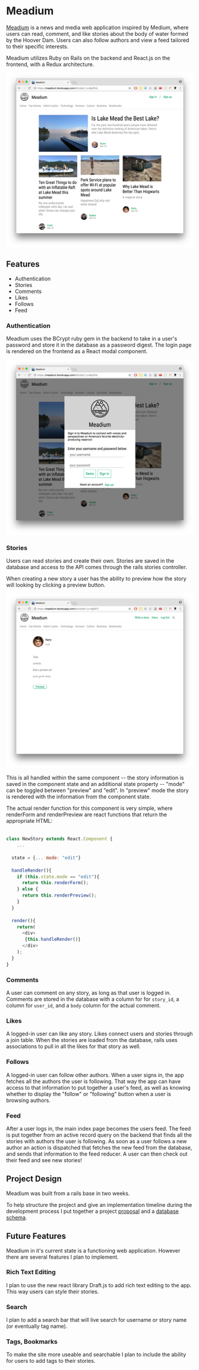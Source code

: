 # Meadium

[Meadium] is a news and media web application inspired by Medium, where users can read, comment, and like stories about the body of water formed by the Hoover Dam. Users can also follow authors and view a feed tailored to their specific interests.

Meadium utilizes Ruby on Rails on the backend and React.js on the frontend, with a Redux architecture.

![Main Page](docs/mainpage.png)

[Meadium]: https://meadium.herokuapp.com/#/index?_k=uo1mys

## Features

  * Authentication
  * Stories
  * Comments
  * Likes
  * Follows
  * Feed

### Authentication

Meadium uses the BCrypt ruby gem in the backend to take in a user's password and store it in the database as a password digest. The login page is rendered on the frontend as a React modal component.

![Sign up](docs/auth.png)

### Stories

Users can read stories and create their own. Stories are saved in the database and access to the API comes through the rails stories controller.  

When creating a new story a user has the ability to preview how the story will looking by clicking a preview button.

![new story](docs/new_story.png)

This is all handled within the same component -- the story information is saved in the component state and an additional state property --  "mode" can be toggled between "preview" and "edit". In "preview" mode the story is rendered with the information from the component state.

The actual render function for this component is very simple, where renderForm and renderPreview are react functions that return the appropriate HTML:

```javascript

class NewStory extends React.Component {
    ...

  state = {... mode: "edit"}

  handleRender(){
    if (this.state.mode == "edit"){
      return this.renderForm();
    } else {
      return this.renderPreview();
    }
  }

  render(){
    return(
      <div>
       {this.handleRender()}
      </div>
    );
  }
}  

```



### Comments

  A user can comment on any story, as long as that user is logged in. Comments are stored in the database with a column for for `story_id`, a column for `user_id`, and a `body` column for the actual comment.

### Likes

  A logged-in user can like any story. Likes connect users and stories through a join table. When the stories are loaded from the database, rails uses associations to pull in all the likes for that story as well.

### Follows

  A logged-in user can follow other authors. When a user signs in, the app fetches all the authors the user is following. That way the app can have access to that information to put together a user's feed, as well as knowing whether to display the "follow" or "following" button when a user is browsing authors.

### Feed

  After a user logs in, the main index page becomes the users feed. The feed is put together from an active record query on the backend that finds all the stories with authors the user is following. As soon as a user follows a new author an action is dispatched that fetches the new feed from the database, and sends that information to the feed reducer. A user can then check out their feed and see new stories!

## Project Design

Meadium was built from a rails base in two weeks.

To help structure the project and give an implementation timeline during the development process I put together a project [proposal] and a [database schema].

[proposal]: docs/README.md
[database schema]: docs/schema.md

## Future Features

Meadium in it's current state is a functioning web application. However there are several features I plan to implement.

### Rich Text Editing

I plan to use the new react library Draft.js to add rich text editing to the app. This way users can style their stories.

### Search

I plan to add a search bar that will live search for username or story name (or eventually tag name).

### Tags, Bookmarks

To make the site more useable and searchable I plan to include the ability for users to add tags to their stories.
